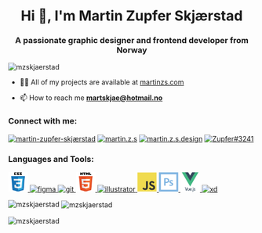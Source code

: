 <h1 align="center">Hi 👋, I'm Martin Zupfer Skjærstad</h1>
<h3 align="center">A passionate graphic designer and frontend developer from Norway</h3>

<p align="left"> <img src="https://komarev.com/ghpvc/?username=mzskjaerstad&label=Profile%20views&color=0e75b6&style=flat" alt="mzskjaerstad" /> </p>

- 👨‍💻 All of my projects are available at [martinzs.com](martinzs.com)

- 📫 How to reach me **martskjae@hotmail.no**

<h3 align="left">Connect with me:</h3>
<p align="left">
<a href="https://linkedin.com/in/martin-zupfer-skjærstad" target="blank"><img align="center" src="https://raw.githubusercontent.com/rahuldkjain/github-profile-readme-generator/master/src/images/icons/Social/linked-in-alt.svg" alt="martin-zupfer-skjærstad" height="30" width="40" /></a>
<a href="https://instagram.com/martin.z.s" target="blank"><img align="center" src="https://raw.githubusercontent.com/rahuldkjain/github-profile-readme-generator/master/src/images/icons/Social/instagram.svg" alt="martin.z.s" height="30" width="40" /></a>
<a href="https://www.youtube.com/c/martin.z.s.design" target="blank"><img align="center" src="https://raw.githubusercontent.com/rahuldkjain/github-profile-readme-generator/master/src/images/icons/Social/youtube.svg" alt="martin.z.s.design" height="30" width="40" /></a>
<a href="https://discord.gg/Zupfer#3241" target="blank"><img align="center" src="https://raw.githubusercontent.com/rahuldkjain/github-profile-readme-generator/master/src/images/icons/Social/discord.svg" alt="Zupfer#3241" height="30" width="40" /></a>
</p>

<h3 align="left">Languages and Tools:</h3>
<p align="left"> <a href="https://www.w3schools.com/css/" target="_blank" rel="noreferrer"> <img src="https://raw.githubusercontent.com/devicons/devicon/master/icons/css3/css3-original-wordmark.svg" alt="css3" width="40" height="40"/> </a> <a href="https://www.figma.com/" target="_blank" rel="noreferrer"> <img src="https://www.vectorlogo.zone/logos/figma/figma-icon.svg" alt="figma" width="40" height="40"/> </a> <a href="https://git-scm.com/" target="_blank" rel="noreferrer"> <img src="https://www.vectorlogo.zone/logos/git-scm/git-scm-icon.svg" alt="git" width="40" height="40"/> </a> <a href="https://www.w3.org/html/" target="_blank" rel="noreferrer"> <img src="https://raw.githubusercontent.com/devicons/devicon/master/icons/html5/html5-original-wordmark.svg" alt="html5" width="40" height="40"/> </a> <a href="https://www.adobe.com/in/products/illustrator.html" target="_blank" rel="noreferrer"> <img src="https://www.vectorlogo.zone/logos/adobe_illustrator/adobe_illustrator-icon.svg" alt="illustrator" width="40" height="40"/> </a> <a href="https://developer.mozilla.org/en-US/docs/Web/JavaScript" target="_blank" rel="noreferrer"> <img src="https://raw.githubusercontent.com/devicons/devicon/master/icons/javascript/javascript-original.svg" alt="javascript" width="40" height="40"/> </a> <a href="https://www.photoshop.com/en" target="_blank" rel="noreferrer"> <img src="https://raw.githubusercontent.com/devicons/devicon/master/icons/photoshop/photoshop-line.svg" alt="photoshop" width="40" height="40"/> </a> <a href="https://vuejs.org/" target="_blank" rel="noreferrer"> <img src="https://raw.githubusercontent.com/devicons/devicon/master/icons/vuejs/vuejs-original-wordmark.svg" alt="vuejs" width="40" height="40"/> </a> <a href="https://www.adobe.com/products/xd.html" target="_blank" rel="noreferrer"> <img src="https://cdn.worldvectorlogo.com/logos/adobe-xd.svg" alt="xd" width="40" height="40"/> </a> </p>

<p><img align="left" src="https://github-readme-stats.vercel.app/api/top-langs?username=mzskjaerstad&show_icons=true&locale=en&layout=compact" alt="mzskjaerstad" /></p>

<p>&nbsp;<img align="center" src="https://github-readme-stats.vercel.app/api?username=mzskjaerstad&show_icons=true&locale=en" alt="mzskjaerstad" /></p>

<p><img align="center" src="https://github-readme-streak-stats.herokuapp.com/?user=mzskjaerstad&" alt="mzskjaerstad" /></p>
